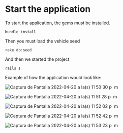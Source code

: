 # Start the application

To start the application, the gems must be installed.

``bundle install``

Then you must load the vehicle seed

``rake db:seed``

And then we started the project

``rails s``

Example of how the application would look like:

![Captura de Pantalla 2022-04-20 a la(s) 11 50 30 p  m](https://user-images.githubusercontent.com/9464727/164374425-b6d26db8-7323-4a08-be7f-f3c58d9f3cfd.png)

![Captura de Pantalla 2022-04-20 a la(s) 11 51 28 p  m](https://user-images.githubusercontent.com/9464727/164374494-d188a6de-851c-4cba-ab5c-7eb027496ed2.png)

![Captura de Pantalla 2022-04-20 a la(s) 11 52 02 p  m](https://user-images.githubusercontent.com/9464727/164374590-d809aa86-8f01-4a66-a7fa-c8ef0e5bcde4.png)

![Captura de Pantalla 2022-04-20 a la(s) 11 52 42 p  m](https://user-images.githubusercontent.com/9464727/164374670-c2198762-5d35-4dc4-807a-c14de08a31cd.png)

![Captura de Pantalla 2022-04-20 a la(s) 11 53 23 p  m](https://user-images.githubusercontent.com/9464727/164374758-c486e39f-9568-4450-ab56-ce475f04b3aa.png)
